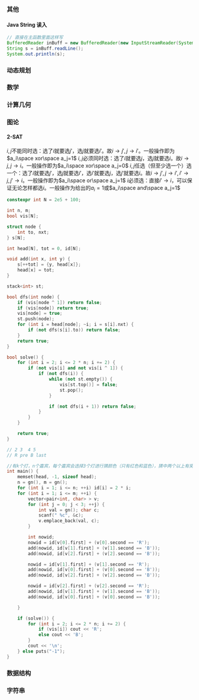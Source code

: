 ### 其他
#### Java String 读入
```java
// 直接在主函数里面这样写
BufferedReader inBuff = new BufferedReader(new InputStreamReader(System.in));
String s = inBuff.readLine();
System.out.println(s);
```
### 动态规划
### 数学
### 计算几何
### 图论
#### 2-SAT
$i,j$不能同时选：选了$i$就要选$j′$，选$j$就要选$i′$。故$i→j′,j→i′$。一般操作即为$a_i\space xor\space a_j=1$
$i,j$必须同时选：选了$i$就要选$j$，选$j$就要选$i$。故$i→j,j→i$。一般操作即为$a_i\space xor\space a_j=0$
$i,j$任选（但至少选一个）选一个：选了$i$就要选$j′$，选$j$就要选$i′$，选$i′$就要选$j$，选$j′$就要选$i$。故$i→j′,j→i′,i′→j,j′→i$。一般操作即为$a_i\space or\space a_j=1$
$i$必须选：直接$i′→i$，可以保证无论怎样都选$i$。一般操作为给出的$a_i=1$或$a_i\space and\space a_j=1$

```cpp
constexpr int N = 2e5 + 100;

int n, m;
bool vis[N];

struct node {
    int to, nxt;
} s[N];

int head[N], tot = 0, id[N];

void add(int x, int y) {
    s[++tot] = {y, head[x]};
    head[x] = tot;
}

stack<int> st;

bool dfs(int node) {
    if (vis[node ^ 1]) return false;
    if (vis[node]) return true;
    vis[node] = true;
    st.push(node);
    for (int i = head[node]; ~i; i = s[i].nxt) {
        if (not dfs(s[i].to)) return false;
    }
    return true;
}

bool solve() {
    for (int i = 2; i <= 2 * n; i += 2) {
        if (not vis[i] and not vis[i ^ 1]) {
            if (not dfs(i)) {
                while (not st.empty()) {
                    vis[st.top()] = false;
                    st.pop();
                }

                if (not dfs(i + 1)) return false;
            }
        }
    }

    return true;
}

// 2 3  4 5
// R pre B last

//有k个灯，n个嘉宾，每个嘉宾会选择3个灯进行猜颜色（只有红色和蓝色），猜中两个以上有奖，问怎么设置灯的颜色能使所有嘉宾都能得奖。
int main() {
    memset(head, -1, sizeof head);
    n = gn(), m = gn();
    for (int i = 1; i <= n; ++i) id[i] = 2 * i;
    for (int i = 1; i <= m; ++i) {
        vector<pair<int, char> > v;
        for (int j = 0; j < 3; ++j) {
            int val = gn(); char c;
            scanf(" %c", &c);
            v.emplace_back(val, c);
        }

        int nowid;
        nowid = id[v[0].first] + (v[0].second == 'R');
        add(nowid, id[v[1].first] + (v[1].second == 'B'));
        add(nowid, id[v[2].first] + (v[2].second == 'B'));

        nowid = id[v[1].first] + (v[1].second == 'R');
        add(nowid, id[v[0].first] + (v[0].second == 'B'));
        add(nowid, id[v[2].first] + (v[2].second == 'B'));

        nowid = id[v[2].first] + (v[2].second == 'R');
        add(nowid, id[v[1].first] + (v[1].second == 'B'));
        add(nowid, id[v[0].first] + (v[0].second == 'B'));

    }

    if (solve()) {
        for (int i = 2; i <= 2 * n; i += 2) {
            if (vis[i]) cout << 'R';
            else cout << 'B';
        }
        cout << '\n';
    } else puts("-1");
}
```
### 数据结构
### 字符串
